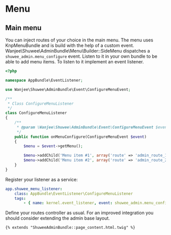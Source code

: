 # Menu

## Main menu

You can inject routes of your choice in the main menu.  The menu uses KnpMenuBundle and is build with the help of a custom event.
Wanjee\Shuwee\AdminBundle\Menu\Builder::SideMenu dispatches a ``shuwee_admin.menu_configure`` event.  Listen to it in your own bundle
to be able to add menu items.  To listen to it implement an event listener.


``` php
<?php

namespace AppBundle\EventListener;

use Wanjee\Shuwee\AdminBundle\Event\ConfigureMenuEvent;

/**
 * Class ConfigureMenuListener
 */
class ConfigureMenuListener
{
    /**
     * @param \Wanjee\Shuwee\AdminBundle\Event\ConfigureMenuEvent $event
     */
    public function onMenuConfigure(ConfigureMenuEvent $event)
    {
        $menu = $event->getMenu();

        $menu->addChild('Menu item #1', array('route' => 'admin_route_1'));
        $menu->addChild('Menu item #2', array('route' => 'admin_route_2'));
    }
}
```

Register your listener as a service:

``` yaml
app.shuwee_menu_listener:
    class: AppBundle\EventListener\ConfigureMenuListener
    tags:
        - { name: kernel.event_listener, event: shuwee_admin.menu_configure, method: onMenuConfigure }
```

Define your routes controller as usual.
For an improved integration you should consider extending the admin base layout.

``` .twig
{% extends "ShuweeAdminBundle::page_content.html.twig" %}
```
    
